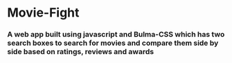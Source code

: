 # Movie-Fight
### A web app built using javascript and Bulma-CSS which has two search boxes to search for movies and compare them side by side based on ratings, reviews and awards
